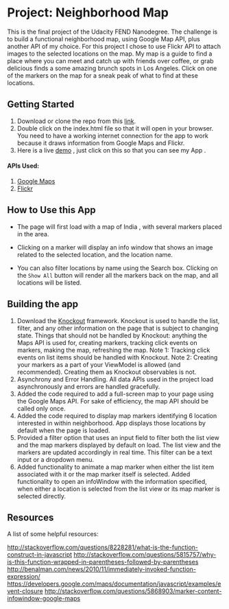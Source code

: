 # Project: Neighborhood Map

This is the final project of the Udacity FEND Nanodegree. The challenge is to build a functional neighborhood map, using Google Map API, plus another API of my choice. For this project I chose to use Flickr API to attach images to the selected locations on the map.
My map is a guide to find a place where you can meet and catch up with friends over coffee, or grab delicious finds a some amazing brunch spots in Los Angeles. Click on one of the markers on the map for a sneak peak of what to find at these locations.
## Getting Started
1. Download or clone the repo from this [link](https://github.com/saisaraswathi/MyNeighborhood).
2. Double click on the index.html file so that it will open in your browser.
You need to have a working internet connection for the app to work because it draws information from Google Maps and Flickr.
3. Here is a live [demo](https://saisaraswathi.github.io/MyNeighborhood/) , just click on this so that you can see my App .

#### APIs Used:
1. [Google Maps](https://developers.google.com/maps/?authuser=1)
2. [Flickr](https://www.flickr.com/services/api/)


## How to Use this App
 * The page will first load with a map of India , with several markers placed in the area.

 * Clicking on a marker will display an info window that shows an image related to the selected location, and the location name.

 * You can also filter locations by name using the Search box. Clicking on the `Show All` button will render all the markers back on the map, and all locations will be listed.

## Building the app
1. Download the [Knockout](http://knockoutjs.com/) framework. Knockout is used to handle the list, filter, and any other information on the page that is subject to changing state. Things that should not be handled by Knockout: anything the Maps API is used for, creating markers, tracking click events on markers, making the map, refreshing the map. Note 1: Tracking click events on list items should be handled with Knockout. Note 2: Creating your markers as a part of your ViewModel is allowed (and recommended). Creating them as Knockout observables is not.
2. Asynchrony and Error Handling. All data APIs used in the project  load asynchronously and errors are handled gracefully.
3.  Added the code required to add a full-screen map to your page using the Google Maps API. For sake of efficiency, the map API should be called only once.
4. Added the code required to display map markers identifying 6 location interested in within neighborhood. App displays those locations by default when the page is loaded.
5. Provided a filter option that uses an input field to filter both the list view and the map markers displayed by default on load. The list view and the markers are updated accordingly in real time. This filter can be a text input or a dropdown menu.
6. Added functionality to animate a map marker when either the list item associated with it or   the map marker itself is selected.
 Added functionality to open an infoWindow with the information specified, when either a location is selected from the list view or its map marker is selected directly.

## Resources
A list of some helpful resources:

http://stackoverflow.com/questions/8228281/what-is-the-function-construct-in-javascript
http://stackoverflow.com/questions/5815757/why-is-this-function-wrapped-in-parentheses-followed-by-parentheses
http://benalman.com/news/2010/11/immediately-invoked-function-expression/
https://developers.google.com/maps/documentation/javascript/examples/event-closure
http://stackoverflow.com/questions/5868903/marker-content-infowindow-google-maps
